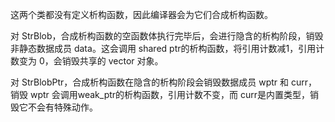 这两个类都没有定义析构函数，因此编译器会为它们合成析构函数。

对 StrBlob，合成析构函数的空函数体执行完毕后，会进行隐含的析构阶段，销毁非静态数据成员 data。这会调用 shared ptr的析构函数，将引用计数减1，引用计数变为 0，会销毁共享的 vector 对象。

对 StrBlobPtr，合成析构函数在隐含的析构阶段会销毁数据成员 wptr 和 curr，销毁 wptr 会调用weak_ptr的析构函数，引用计数不变，而 curr是内置类型，销毁它不会有特殊动作。